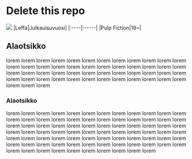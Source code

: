 # Delete this repo

![](https://pbs.twimg.com/profile_images/742877069793742848/c0Ec2mTU.jpg)
|Leffa|Julkauisuvuosi|
|:----|:-----|
|Pulp Fiction|19~|
## Alaotsikko
lorem lorem lorem lorem lorem lorem lorem lorem lorem lorem lorem lorem lorem lorem lorem lorem lorem lorem lorem lorem lorem lorem lorem lorem lorem lorem lorem lorem lorem lorem lorem lorem lorem lorem lorem lorem lorem lorem lorem lorem lorem lorem lorem lorem lorem lorem lorem lorem lorem lorem lorem

### Alaotsikko
lorem lorem lorem lorem lorem lorem lorem lorem lorem lorem lorem lorem lorem lorem lorem lorem lorem lorem lorem lorem lorem lorem lorem lorem lorem lorem lorem lorem lorem lorem lorem lorem lorem lorem lorem lorem lorem lorem lorem lorem lorem lorem lorem lorem lorem lorem lorem lorem lorem lorem lorem lorem lorem lorem lorem lorem lorem lorem lorem lorem lorem lorem lorem lorem lorem lorem lorem lorem lorem lorem lorem lorem lorem lorem lorem lorem lorem lorem lorem lorem lorem lorem
